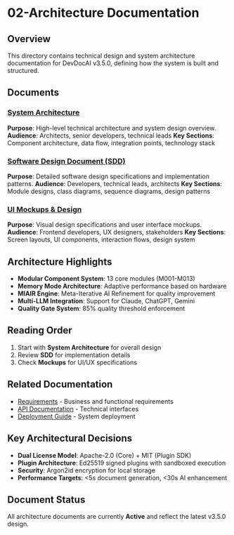 # 02-Architecture Documentation

## Overview

This directory contains technical design and system architecture documentation for DevDocAI v3.5.0, defining how the system is built and structured.

## Documents

### [System Architecture](devdocai-v3.5-architecture.md)
**Purpose**: High-level technical architecture and system design overview.
**Audience**: Architects, senior developers, technical leads
**Key Sections**: Component architecture, data flow, integration points, technology stack

### [Software Design Document (SDD)](devdocai-v3.5-sdd.md)
**Purpose**: Detailed software design specifications and implementation patterns.
**Audience**: Developers, technical leads, architects
**Key Sections**: Module designs, class diagrams, sequence diagrams, design patterns

### [UI Mockups & Design](devdocai-v3.5-mockups.md)
**Purpose**: Visual design specifications and user interface mockups.
**Audience**: Frontend developers, UX designers, stakeholders
**Key Sections**: Screen layouts, UI components, interaction flows, design system

## Architecture Highlights

- **Modular Component System**: 13 core modules (M001-M013)
- **Memory Mode Architecture**: Adaptive performance based on hardware
- **MIAIR Engine**: Meta-Iterative AI Refinement for quality improvement
- **Multi-LLM Integration**: Support for Claude, ChatGPT, Gemini
- **Quality Gate System**: 85% quality threshold enforcement

## Reading Order

1. Start with **System Architecture** for overall design
2. Review **SDD** for implementation details
3. Check **Mockups** for UI/UX specifications

## Related Documentation

- [Requirements](../01-requirements/) - Business and functional requirements
- [API Documentation](../03-specifications/devdocai-v3.5-api-documentation.md) - Technical interfaces
- [Deployment Guide](../04-deployment/devdocai-v3.5-deployment-installation-guide.md) - System deployment

## Key Architectural Decisions

- **Dual License Model**: Apache-2.0 (Core) + MIT (Plugin SDK)
- **Plugin Architecture**: Ed25519 signed plugins with sandboxed execution
- **Security**: Argon2id encryption for local storage
- **Performance Targets**: <5s document generation, <30s AI enhancement

## Document Status

All architecture documents are currently **Active** and reflect the latest v3.5.0 design.